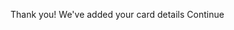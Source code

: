 

  

  
  

  
  

  
  
  

  
  

  

  <!-- Completed state start -->

  Thank you!
  We've added your card details
  Continue